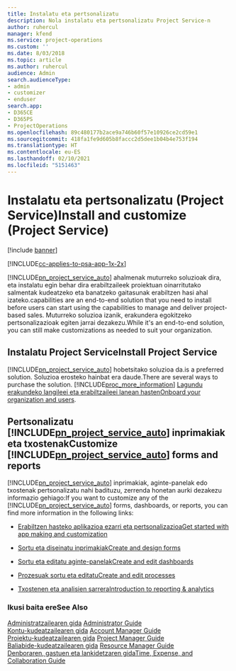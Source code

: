 ```yaml
---
title: Instalatu eta pertsonalizatu
description: Nola instalatu eta pertsonalizatu Project Service-n
author: ruhercul
manager: kfend
ms.service: project-operations
ms.custom: ''
ms.date: 8/03/2018
ms.topic: article
ms.author: ruhercul
audience: Admin
search.audienceType:
- admin
- customizer
- enduser
search.app:
- D365CE
- D365PS
- ProjectOperations
ms.openlocfilehash: 89c480177b2ace9a746b60f57e10926ce2cd59e1
ms.sourcegitcommit: 418fa1fe9d605b8faccc2d5dee1b04b4e753f194
ms.translationtype: HT
ms.contentlocale: eu-ES
ms.lasthandoff: 02/10/2021
ms.locfileid: "5151463"
---
```

# <a name="install-and-customize-project-service"></a><span data-ttu-id="91532-103">Instalatu eta pertsonalizatu (Project Service)</span><span class="sxs-lookup"><span data-stu-id="91532-103">Install and customize (Project Service)</span></span>

[!include [banner](../includes/psa-now-project-operations.md)]

[!INCLUDE[cc-applies-to-psa-app-1x-2x](../includes/cc-applies-to-psa-app-1x-2x.md)]

[!INCLUDE[pn_project_service_auto](../includes/pn-project-service-auto.md)] <span data-ttu-id="91532-104">ahalmenak muturreko soluzioak dira, eta instalatu egin behar dira erabiltzaileek proiektuan oinarritutako salmentak kudeatzeko eta banatzeko gaitasunak erabiltzen hasi ahal izateko.</span><span class="sxs-lookup"><span data-stu-id="91532-104">capabilities are an end-to-end solution that you need to install before users can start using the capabilities to manage and deliver project-based sales.</span></span> <span data-ttu-id="91532-105">Muturreko soluzioa izanik, erakundera egokitzeko pertsonalizazioak egiten jarrai dezakezu.</span><span class="sxs-lookup"><span data-stu-id="91532-105">While it's an end-to-end solution, you can still make customizations as needed to suit your organization.</span></span>  
<!-- TODO: I expect to find the information on how to get and install this here. Please find that and add it here. Same for Project Service.--> 
  
## <a name="install-project-service"></a><span data-ttu-id="91532-106">Instalatu Project Service</span><span class="sxs-lookup"><span data-stu-id="91532-106">Install Project Service</span></span>  
 [!INCLUDE[pn_project_service_auto](../includes/pn-project-service-auto.md)] <span data-ttu-id="91532-107">hobetsitako soluzioa da.</span><span class="sxs-lookup"><span data-stu-id="91532-107">is a preferred solution.</span></span> <span data-ttu-id="91532-108">Soluzioa erosteko hainbat era daude.</span><span class="sxs-lookup"><span data-stu-id="91532-108">There are several ways to purchase the solution.</span></span> [!INCLUDE[proc_more_information](../includes/proc-more-information.md)] <span data-ttu-id="91532-109">[Lagundu erakundeko langileei eta erabiltzaileei lanean hasten](https://docs.microsoft.com/dynamics365/customerengagement/on-premises/admin/onboard-your-organization-and-users-to-dynamics-365-online)</span><span class="sxs-lookup"><span data-stu-id="91532-109">[Onboard your organization and users](https://docs.microsoft.com/dynamics365/customerengagement/on-premises/admin/onboard-your-organization-and-users-to-dynamics-365-online).</span></span>  
  
## <a name="customize-pn_project_service_auto-forms-and-reports"></a><span data-ttu-id="91532-110">Pertsonalizatu [!INCLUDE[pn_project_service_auto](../includes/pn-project-service-auto.md)] inprimakiak eta txostenak</span><span class="sxs-lookup"><span data-stu-id="91532-110">Customize [!INCLUDE[pn_project_service_auto](../includes/pn-project-service-auto.md)] forms and reports</span></span>  
 <span data-ttu-id="91532-111">[!INCLUDE[pn_project_service_auto](../includes/pn-project-service-auto.md)] inprimakiak, aginte-panelak edo txostenak pertsonalizatu nahi badituzu, zerrenda honetan aurki dezakezu informazio gehiago:</span><span class="sxs-lookup"><span data-stu-id="91532-111">If you want to customize any of the [!INCLUDE[pn_project_service_auto](../includes/pn-project-service-auto.md)] forms, dashboards, or reports, you can find more information in the following links:</span></span>  
  
- [<span data-ttu-id="91532-112">Erabiltzen hasteko aplikazioa ezarri eta pertsonalizazioa</span><span class="sxs-lookup"><span data-stu-id="91532-112">Get started with app making and customization</span></span>](https://docs.microsoft.com/dynamics365/customerengagement/on-premises/customize/getting-started-customization)  
  
- [<span data-ttu-id="91532-113">Sortu eta diseinatu inprimakiak</span><span class="sxs-lookup"><span data-stu-id="91532-113">Create and design forms</span></span>](https://docs.microsoft.com/dynamics365/customerengagement/on-premises/customize/create-design-forms)  
  
- [<span data-ttu-id="91532-114">Sortu eta editatu aginte-panelak</span><span class="sxs-lookup"><span data-stu-id="91532-114">Create and edit dashboards</span></span>](https://docs.microsoft.com/dynamics365/customerengagement/on-premises/customize/create-edit-dashboards)  
  
- [<span data-ttu-id="91532-115">Prozesuak sortu eta editatu</span><span class="sxs-lookup"><span data-stu-id="91532-115">Create and edit processes</span></span>](https://docs.microsoft.com/dynamics365/customerengagement/on-premises/customize/guide-staff-through-common-tasks-processes)  
  
- [<span data-ttu-id="91532-116">Txostenen eta analisien sarrera</span><span class="sxs-lookup"><span data-stu-id="91532-116">Introduction to reporting & analytics</span></span>](https://docs.microsoft.com/dynamics365/customerengagement/on-premises/analytics/reporting-analytics-with-dynamics-365)  
  
### <a name="see-also"></a><span data-ttu-id="91532-117">Ikusi baita ere</span><span class="sxs-lookup"><span data-stu-id="91532-117">See Also</span></span>  
 <span data-ttu-id="91532-118">[Administratzailearen gida](../psa/admin-guide.md) </span><span class="sxs-lookup"><span data-stu-id="91532-118">[Administrator Guide](../psa/admin-guide.md) </span></span>  
 <span data-ttu-id="91532-119">[Kontu-kudeatzailearen gida](../psa/account-manager-guide.md) </span><span class="sxs-lookup"><span data-stu-id="91532-119">[Account Manager Guide](../psa/account-manager-guide.md) </span></span>  
 <span data-ttu-id="91532-120">[Proiektu-kudeatzailearen gida](../psa/project-manager-guide.md) </span><span class="sxs-lookup"><span data-stu-id="91532-120">[Project Manager Guide](../psa/project-manager-guide.md) </span></span>  
 <span data-ttu-id="91532-121">[Baliabide-kudeatzailearen gida](../psa/resource-manager-guide.md) </span><span class="sxs-lookup"><span data-stu-id="91532-121">[Resource Manager Guide](../psa/resource-manager-guide.md) </span></span>  
 [<span data-ttu-id="91532-122">Denboraren, gastuen eta lankidetzaren gida</span><span class="sxs-lookup"><span data-stu-id="91532-122">Time, Expense, and Collaboration Guide</span></span>](../psa/time-expense-collaboration-guide.md)
